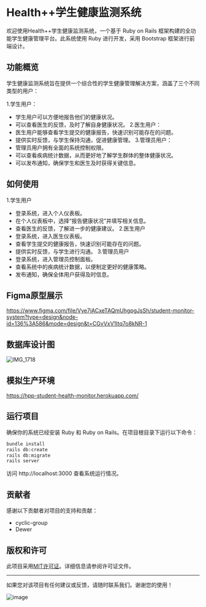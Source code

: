 # Health++学生健康监测系统

欢迎使用Health++学生健康监测系统，一个基于 Ruby on Rails 框架构建的全功能学生健康管理平台。此系统使用 Ruby 进行开发，采用 Bootstrap 框架进行前端设计。

## 功能概览
学生健康监测系统旨在提供一个综合性的学生健康管理解决方案，涵盖了三个不同类型的用户：

1.学生用户：
- 学生用户可以方便地报告他们的健康状况。
- 可以查看医生的反馈，及时了解自身健康状况。
2.医生用户：
- 医生用户能够查看学生提交的健康报告，快速识别可能存在的问题。
- 提供实时反馈，与学生保持沟通，促进健康管理。
3.管理员用户：
- 管理员用户拥有全面的系统控制权限。
- 可以查看疾病统计数据，从而更好地了解学生群体的整体健康状况。
- 可以发布通知，确保学生和医生及时获得关键信息。

## 如何使用
1.学生用户
- 登录系统，进入个人仪表板。
- 在个人仪表板中，选择“报告健康状况”并填写相关信息。
- 查看医生的反馈，了解进一步的健康建议。
2.医生用户
- 登录系统，进入医生仪表板。
- 查看学生提交的健康报告，快速识别可能存在的问题。
- 提供实时反馈，与学生进行沟通。
3.管理员用户
- 登录系统，进入管理员控制面板。
- 查看系统中的疾病统计数据，以便制定更好的健康策略。
- 发布通知，确保全体用户获得及时信息。

## Figma原型展示
https://www.figma.com/file/Vye7jACxeTAQmUhgpgJsSh/student-monitor-system?type=design&node-id=136%3A586&mode=design&t=CGvVxV1Itq7o8kNR-1

## 数据库设计图
![IMG_1718](https://github.com/cyclic-group/student-health-monitor/assets/129709096/a353b7bc-ca1c-4fe5-83fd-8229db80fe8f)

## 模拟生产环境
https://hpp-student-health-monitor.herokuapp.com/

## 运行项目
确保你的系统已经安装 Ruby 和 Ruby on Rails。在项目根目录下运行以下命令：
```bash
bundle install
rails db:create
rails db:migrate
rails server
```
访问 http://localhost:3000 查看系统运行情况。

## 贡献者
感谢以下贡献者对项目的支持和贡献：
- cyclic-group
- Dewer

## 版权和许可

此项目采用[MIT许可证](https://chat.openai.com/c/LICENSE)。详细信息请参阅许可证文件。

--- 

如果您对该项目有任何建议或反馈，请随时联系我们。谢谢您的使用！

![image](https://github.com/cyclic-group/student-health-monitor/assets/129709096/605abca3-fc32-4535-a6de-9534bf7035af)
